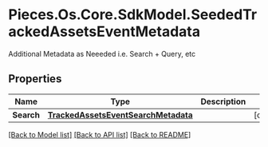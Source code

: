 # Pieces.Os.Core.SdkModel.SeededTrackedAssetsEventMetadata
Additional Metadata as Neeeded i.e. Search + Query, etc

## Properties

Name | Type | Description | Notes
------------ | ------------- | ------------- | -------------
**Search** | [**TrackedAssetsEventSearchMetadata**](TrackedAssetsEventSearchMetadata.md) |  | [optional] 

[[Back to Model list]](../README.md#documentation-for-models) [[Back to API list]](../README.md#documentation-for-api-endpoints) [[Back to README]](../README.md)

